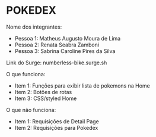 # POKEDEX

Nome dos integrantes: 
- Pessoa 1: Matheus Augusto Moura de Lima
- Pessoa 2: Renata Seabra Zamboni
- Pessoa 3: Sabrina Caroline Pires da Silva

Link do Surge: numberless-bike.surge.sh

O que funciona:
- Item 1: Funções para exibir lista de pokemons na Home
- Item 2: Botões de rotas
- Item 3: CSS/styled Home

O que não funciona: 
- Item 1: Requisições de Detail Page
- Item 2: Requisições para Pokedex
